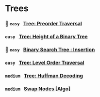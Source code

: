# Trees  

### 🌟 `easy` &nbsp; [Tree: Preorder Traversal](https://www.hackerrank.com/challenges/tree-preorder-traversal)

### `easy` &nbsp; [Tree: Height of a Binary Tree](https://www.hackerrank.com/challenges/tree-height-of-a-binary-tree)

### 🌟 `easy` &nbsp; [Binary Search Tree : Insertion](https://www.hackerrank.com/challenges/binary-search-tree-insertion)

### `easy` &nbsp; [Tree: Level Order Traversal](https://www.hackerrank.com/challenges/tree-level-order-traversal)

### `medium` &nbsp; [Tree: Huffman Decoding](https://www.hackerrank.com/challenges/tree-huffman-decoding)

### `medium` &nbsp; [Swap Nodes [Algo]](https://www.hackerrank.com/challenges/swap-nodes-algo) 
